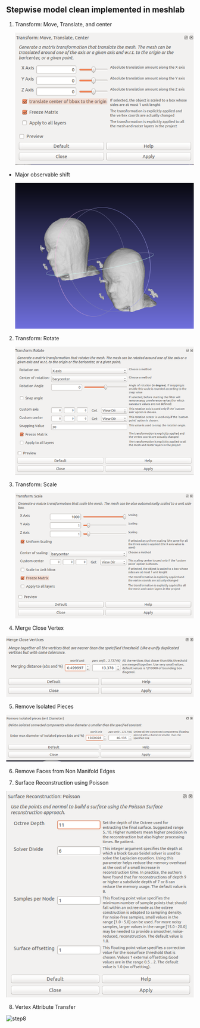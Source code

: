 ## Stepwise model clean implemented in meshlab

1. Transform: Move, Translate, and center

	![step1](./explanatory_ims/step1_moveTranslateCenter.png)

* Major observable shift

	![step1_res](./explanatory_ims/step1_res.png)

2. Transform: Rotate

	![step2](./explanatory_ims/step2_rotate.png)

3. Transform: Scale

	![step3](./explanatory_ims/step3_scale.png)

4. Merge Close Vertex

![step4](./explanatory_ims/step4_mergeVertex.png)

5. Remove Isolated Pieces

![step5](./explanatory_ims/step5_removeIsolatePieces.png)


6. Remove Faces from Non Manifold Edges

7. Surface Reconstruction using Poisson

![step7](./explanatory_ims/step7_surfaceReconstructionPoisson.png)

8. Vertex Attribute Transfer 

![step8](step8_vertexAttributeTransfer.png)
